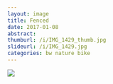 ```yaml
---
layout: image
title: Fenced
date: 2017-01-08
abstract:
thumburl: /i/IMG_1429_thumb.jpg
slideurl: /i/IMG_1429.jpg
categories: bw nature bike
---
```

![]({{site.url}}/i/IMG_1429.jpg)


